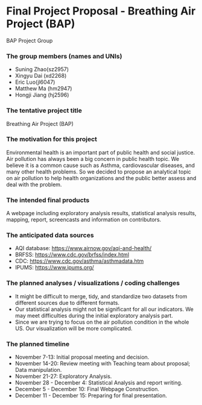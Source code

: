 Final Project Proposal - Breathing Air Project (BAP)
================
BAP Project Group

### The group members (names and UNIs)

-   Suning Zhao(sz2957)
-   Xingyu Dai (xd2268)
-   Eric Luo(jl6047)
-   Matthew Ma (hm2947)
-   Hongji Jiang (hj2596)

### The tentative project title

Breathing Air Project (BAP)

### The motivation for this project

Environmental health is an important part of public health and social
justice. Air pollution has always been a big concern in public health
topic. We believe it is a common cause such as Asthma, cardiovascular
diseases, and many other health problems. So we decided to propose an
analytical topic on air pollution to help health organizations and the
public better assess and deal with the problem.

### The intended final products

A webpage including exploratory analysis results, statistical analysis
results, mapping, report, screencasts and information on contributors.

### The anticipated data sources

-   AQI database: <https://www.airnow.gov/aqi-and-health/>
-   BRFSS: <https://www.cdc.gov/brfss/index.html>
-   CDC: <https://www.cdc.gov/asthma/asthmadata.htm>
-   IPUMS: <https://www.ipums.org/>

### The planned analyses / visualizations / coding challenges

-   It might be difficult to merge, tidy, and standardize two datasets
    from different sources due to different formats.
-   Our statistical analysis might not be significant for all our
    indicators. We may meet difficulties during the initial exploratory
    analysis part.
-   Since we are trying to focus on the air pollution condition in the
    whole US. Our visualization will be more complicated.

### The planned timeline

-   November 7-13: Initial proposal meeting and decision.
-   November 14-20: Review meeting with Teaching team about proposal;
    Data manipulation.
-   November 21-27: Exploratory Analysis.
-   November 28 - December 4: Statistical Analysis and report writing.
-   December 5 - December 10: Final Webpage Construction.
-   December 11 - December 15: Preparing for final presentation.
